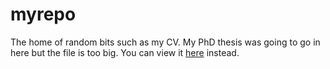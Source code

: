 # myrepo
The home of random bits such as my CV. My PhD thesis was going to go in here but the file is too big. You can view it [here](https://www.dropbox.com/s/creqdg9pn39qmio/TOM%20OATES.thesis.pdf?dl=0) instead.
